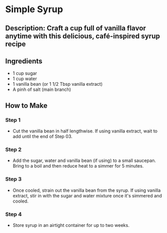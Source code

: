# Simple Syrup

## Description: Craft a cup full of vanilla flavor anytime with this delicious, café-inspired syrup recipe

## Ingredients

- 1 cup sugar
- 1 cup water
- 1 vanilla bean (or 1 1/2 Tbsp vanilla extract)
- A pinh of salt (main branch)

## How to Make

### Step 1

- Cut the vanilla bean in half lengthwise. If using vanilla extract, wait to add until the end of Step 03.

### Step 2

- Add the sugar, water and vanilla bean (if using) to a small saucepan. Bring to a boil and then reduce heat to a simmer for 5 minutes.

### Step 3

- Once cooled, strain out the vanilla bean from the syrup. If using vanilla extract, stir in with the sugar and water mixture once it's simmered and cooled.

### Step 4

- Store syrup in an airtight container for up to two weeks.

